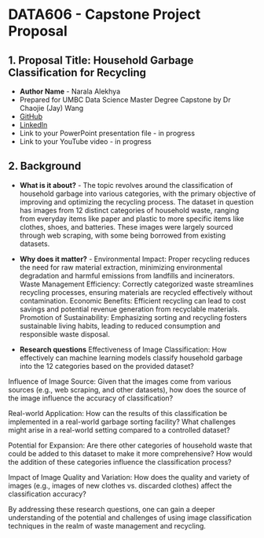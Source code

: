 # DATA606 - Capstone Project Proposal
## 1. Proposal Title: Household Garbage Classification for Recycling
- **Author Name** - Narala Alekhya
- Prepared for UMBC Data Science Master Degree Capstone by Dr Chaojie (Jay) Wang
- [GitHub](https://github.com/AlekhyaNarala28)
- [LinkedIn](linkedin.com/in/alekhyanarala)
- Link to your PowerPoint presentation file - in progress
- Link to your YouTube video - in progress

## 2. Background
- **What is it about?** - The topic revolves around the classification of household garbage into various categories, with the primary objective of improving and optimizing the recycling process. The dataset in question has images from 12 distinct categories of household waste, ranging from everyday items like paper and plastic to more specific items like clothes, shoes, and batteries. These images were largely sourced through web scraping, with some being borrowed from existing datasets.

- **Why does it matter?** - Environmental Impact: Proper recycling reduces the need for raw material extraction, minimizing environmental degradation and harmful emissions from landfills and incinerators.
Waste Management Efficiency: Correctly categorized waste streamlines recycling processes, ensuring materials are recycled effectively without contamination.
Economic Benefits: Efficient recycling can lead to cost savings and potential revenue generation from recyclable materials.
Promotion of Sustainability: Emphasizing sorting and recycling fosters sustainable living habits, leading to reduced consumption and responsible waste disposal.

- **Research questions**
Effectiveness of Image Classification: How effectively can machine learning models classify household garbage into the 12 categories based on the provided dataset?

Influence of Image Source: Given that the images come from various sources (e.g., web scraping, and other datasets), how does the source of the image influence the accuracy of classification?

Real-world Application: How can the results of this classification be implemented in a real-world garbage sorting facility? What challenges might arise in a real-world setting compared to a controlled dataset?

Potential for Expansion: Are there other categories of household waste that could be added to this dataset to make it more comprehensive? How would the addition of these categories influence the classification process?

Impact of Image Quality and Variation: How does the quality and variety of images (e.g., images of new clothes vs. discarded clothes) affect the classification accuracy?

By addressing these research questions, one can gain a deeper understanding of the potential and challenges of using image classification techniques in the realm of waste management and recycling.

